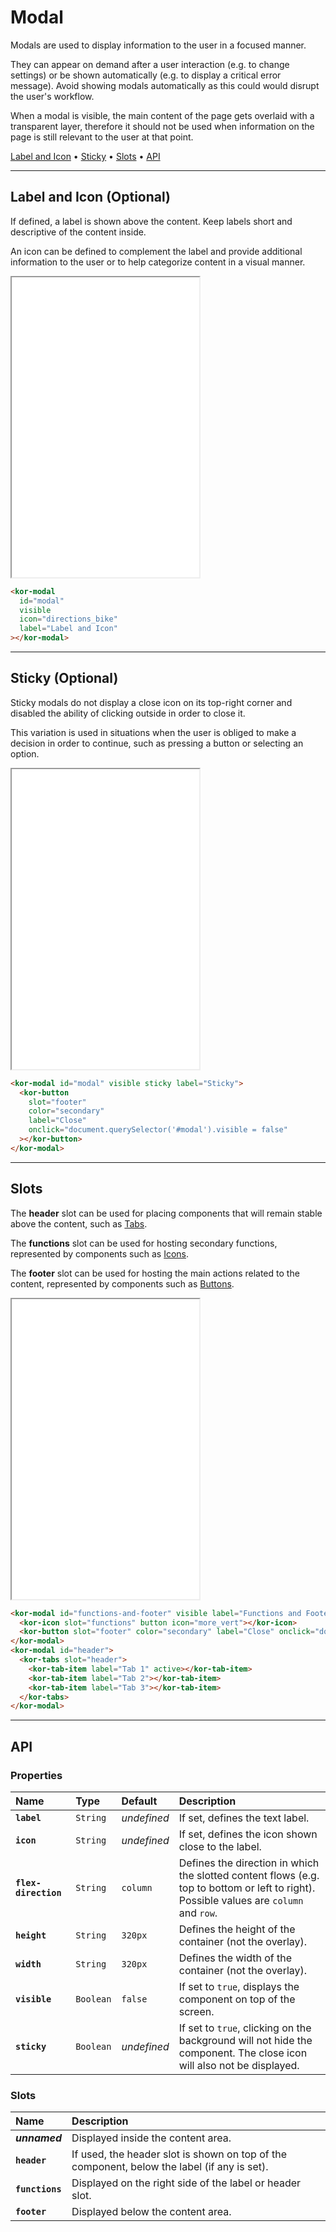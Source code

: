 # Modal

Modals are used to display information to the user in a focused manner.

They can appear on demand after a user interaction (e.g. to change settings) or be shown automatically (e.g. to display a critical error message). Avoid showing modals automatically as this could would disrupt the user's workflow.

When a modal is visible, the main content of the page gets overlaid with a transparent layer, therefore it should not be used when information on the page is still relevant to the user at that point.

[Label and Icon](<components/modal#label-and-icon-(optional)>) • [Sticky](<components/modal#sticky-(optional)>) • [Slots](components/modal#slots) • [API](components/modal#api)

---

## Label and Icon (Optional)

If defined, a label is shown above the content. Keep labels short and descriptive of the content inside.

An icon can be defined to complement the label and provide additional information to the user or to help categorize content in a visual manner.

<iframe src="./assets/docs/components/modal/label-and-icon.html" height="480px"></iframe>

```html
<kor-modal
  id="modal"
  visible
  icon="directions_bike"
  label="Label and Icon"
></kor-modal>
```

---

## Sticky (Optional)

Sticky modals do not display a close icon on its top-right corner and disabled the ability of clicking outside in order to close it.

This variation is used in situations when the user is obliged to make a decision in order to continue, such as pressing a button or selecting an option.

<iframe src="./assets/docs/components/modal/sticky.html" height="480px"></iframe>

```html
<kor-modal id="modal" visible sticky label="Sticky">
  <kor-button
    slot="footer"
    color="secondary"
    label="Close"
    onclick="document.querySelector('#modal').visible = false"
  ></kor-button>
</kor-modal>
```

---

## Slots

The **header** slot can be used for placing components that will remain stable above the content, such as [Tabs](components/tabs).

The **functions** slot can be used for hosting secondary functions, represented by components such as [Icons](components/icon).

The **footer** slot can be used for hosting the main actions related to the content, represented by components such as [Buttons](components/button).

<iframe src="./assets/docs/components/modal/slots.html" height="480px"></iframe>

```html
<kor-modal id="functions-and-footer" visible label="Functions and Footer">
  <kor-icon slot="functions" button icon="more_vert"></kor-icon>
  <kor-button slot="footer" color="secondary" label="Close" onclick="document.querySelector('#functions-and-footer').visible = false"></kor-button>
</kor-modal>
<kor-modal id="header">
  <kor-tabs slot="header">
    <kor-tab-item label="Tab 1" active></kor-tab-item>
    <kor-tab-item label="Tab 2"></kor-tab-item>
    <kor-tab-item label="Tab 3"></kor-tab-item>
  </kor-tabs>
</kor-modal>
```

---

## API

### Properties

| Name                 | Type      | Default     | Description                                                                                                                             |
| :------------------- | :-------- | :---------- | :-------------------------------------------------------------------------------------------------------------------------------------- |
| **`label`**          | `String`  | _undefined_ | If set, defines the text label.                                                                                                         |
| **`icon`**           | `String`  | _undefined_ | If set, defines the icon shown close to the label.                                                                                      |
| **`flex-direction`** | `String`  | `column`    | Defines the direction in which the slotted content flows (e.g. top to bottom or left to right). Possible values are `column` and `row`. |
| **`height`**         | `String`  | `320px`     | Defines the height of the container (not the overlay).                                                                                  |
| **`width`**          | `String`  | `320px`     | Defines the width of the container (not the overlay).                                                                                   |
| **`visible`**        | `Boolean` | `false`     | If set to `true`, displays the component on top of the screen.                                                                          |
| **`sticky`**         | `Boolean` | _undefined_ | If set to `true`, clicking on the background will not hide the component. The close icon will also not be displayed.                    |

### Slots

| Name            | Description                                                                                 |
| :-------------- | :------------------------------------------------------------------------------------------ |
| **_unnamed_**   | Displayed inside the content area.                                                          |
| **`header`**    | If used, the header slot is shown on top of the component, below the label (if any is set). |
| **`functions`** | Displayed on the right side of the label or header slot.                                    |
| **`footer`**    | Displayed below the content area.                                                           |
